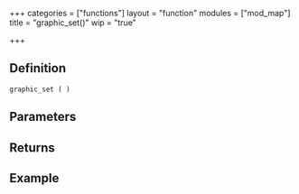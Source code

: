+++
categories = ["functions"]
layout = "function"
modules = ["mod_map"]
title = "graphic_set()"
wip = "true"

+++

## Definition

    graphic_set ( )

## Parameters

## Returns

## Example

```
```
